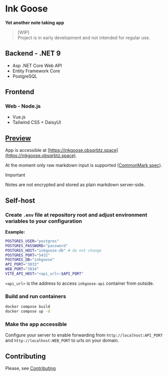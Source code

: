 # Ink Goose

**Yet another note taking app**

> [WIP]  
> Project is in early development and not intended for regular use.

## Backend - .NET 9

- Asp .NET Core Web API
- Entity Framework Core
- PostgreSQL

## Frontend

### Web - Node.js

- Vue.js
- Tailwind CSS + DaisyUI

## [Preview](https://inkgoose.obsqrbtz.space)

App is accessible at [https://inkgoose.obsqrbtz.space](https://inkgoose.obsqrbtz.space). 

At the moment only raw markdown input is supported ([CommonMark spec](https://spec.commonmark.org)).

> [!IMPORTANT]  
> Notes are not encrypted and stored as plain markdown server-side.

## Self-host

### Create `.env` file at repository root and adjust environment variables to your configuration

**Example:**

```bash
POSTGRES_USER="postgres"
POSTGRES_PASSWORD="password"
POSTGRES_HOST="inkgoose-db" # do not change
POSTGRES_PORT="5432"
POSTGRES_DB="inkgoose"
API_PORT="3033"
WEB_PORT="3034"
VITE_API_HOST="<api_url>:$API_PORT"
```

`<api_url>` is the address to access `inkgoose-api` container from outside.

### Build and run containers

```bash
docker compose build
docker compose up -d
```

### Make the app accessible

Configure your server to enable forwarding from `http://localhost:API_PORT` and `http://localhost:WEB_PORT` to urls on your domain.

## Contributing

Please, see [Contributing](https://github.com/obsqrbtz/InkGoose/blob/master/CONTRIBUTING.md)
